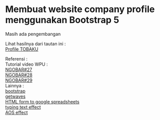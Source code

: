 # Membuat website company profile menggunakan Bootstrap 5

Masih ada pengembangan

Lihat hasilnya dari tautan ini :  
[Profile TOBAKU](https://tobakuu.000webhostapp.com/ "preview")

Referensi :  
Tutorial video WPU :  
[NGOBAR#27](https://youtu.be/LkR-9Z1sle8 "Web Programming UNPAS")  
[NGOBAR#28](https://youtu.be/65Jv9Y13eVo "Web Programming UNPAS")  
[NGOBAR#29](https://youtu.be/2XosKncBoQ4 "Web Programming UNPAS")  
Lainnya :  
[bootstrap](https://getbootstrap.com/ "Bootstrap")  
[getwaves](https://getwaves.io/ "Getwaves")  
[HTML form to google spreadsheets](https://github.com/jamiewilson/form-to-google-sheets "jamiewilson")  
[typing text effect](https://github.com/mattboldt/typed.js/ "Jamie Wilson")  
[AOS effect](https://github.com/michalsnik/aos "Michał Sajnóg")
